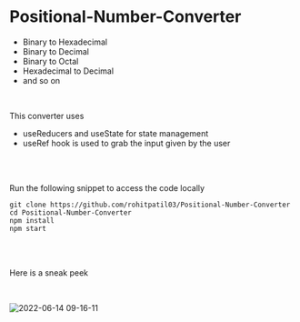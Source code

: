 # Positional-Number-Converter

- Binary to Hexadecimal
- Binary to Decimal
- Binary to Octal
- Hexadecimal to Decimal
- and so on

<br>

This converter uses 
- useReducers and useState for state management <br>
- useRef hook is used to grab the input given by the user

<br><br>

Run the following snippet to access the code locally

```
git clone https://github.com/rohitpatil03/Positional-Number-Converter
cd Positional-Number-Converter
npm install
npm start
```

<br><br>

Here is a sneak peek

<br>

![2022-06-14 09-16-11](https://user-images.githubusercontent.com/101471692/173493070-109b5b93-dffa-4cca-957f-99b3d39478ad.gif)
